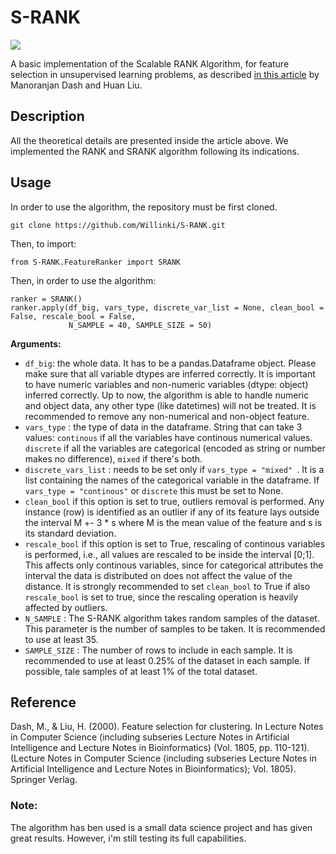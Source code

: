 # S-RANK

![](https://img.shields.io/github/license/Willinki/S-RANK?color=blue&style=flat-square)

A basic implementation of the Scalable RANK Algorithm, for feature selection in unsupervised learning problems, as described [in this article](https://www.public.asu.edu/%7Ehuanliu/papers/pakdd00clu.pdf "Feature Selection for Clustering") by Manoranjan Dash and Huan Liu.

## Description

All the theoretical details are presented inside the article above. We implemented the RANK and SRANK algorithm following its indications.

## Usage

In order to use the algorithm, the repository must be first cloned. 
  ``` 
  git clone https://github.com/Willinki/S-RANK.git 
  ```

Then, to import:
  ```
  from S-RANK.FeatureRanker import SRANK
  ```
Then, in order to use the algorithm:
  ```
  ranker = SRANK()
  ranker.apply(df_big, vars_type, discrete_var_list = None, clean_bool = False, rescale_bool = False, 
               N_SAMPLE = 40, SAMPLE_SIZE = 50)
  ```
  
__Arguments:__
* ```df_big```: the whole data. It has to be a pandas.Dataframe object. Please make sure that all variable dtypes are inferred correctly. It is important to have numeric variables and non-numeric variables (dtype: object) inferred correctly. Up to now, the algorithm is able to handle numeric and object data, any other type (like datetimes) will not be treated. It is recommended to remove any non-numerical and non-object feature.
* ```vars_type``` :  the type of data in the dataframe. String that can take 3 values: ```continous``` if all the variables have continous numerical values. ```discrete``` if all the variables are categorical (encoded as string or number makes no difference), ```mixed``` if there's both.
* ```discrete_vars_list``` : needs to be set only if ```vars_type = "mixed" ```. It is a list containing the names of the categorical variable in the dataframe. If ```vars_type = "continous"``` or ```discrete``` this must be set to None.
* ```clean_bool``` if this option is set to true, outliers removal is performed. Any instance (row) is identified as an outlier if any of its feature lays outside the interval M +- 3 * s where M is the mean value of the feature and s is its standard deviation.
* ```rescale_bool``` if this option is set to True, rescaling of continous variables is performed, i.e., all values are rescaled to be inside the interval \[0;1\]. This affects only continous variables, since for categorical attributes the interval the data is distributed on does not affect the value of the distance. It is strongly recommended to set ```clean_bool``` to True if also ```rescale_bool``` is set to true, since the rescaling operation is heavily affected by outliers.
* ```N_SAMPLE``` : The S-RANK algorithm takes random samples of the dataset. This parameter is the number of samples to be taken. It is recommended to use at least 35.
* ```SAMPLE_SIZE``` : The number of rows to include in each sample. It is recommended to use at least 0.25% of the dataset in each sample. If possible, tale samples of at least 1% of the total dataset.

## Reference
Dash, M., & Liu, H. (2000). Feature selection for clustering. In Lecture Notes in Computer Science (including subseries Lecture Notes in Artificial Intelligence and Lecture Notes in Bioinformatics) (Vol. 1805, pp. 110-121). (Lecture Notes in Computer Science (including subseries Lecture Notes in Artificial Intelligence and Lecture Notes in Bioinformatics); Vol. 1805). Springer Verlag. 

### Note:
The algorithm has ben used is a small data science project and has given great results. However, i'm still testing its full capabilities.
